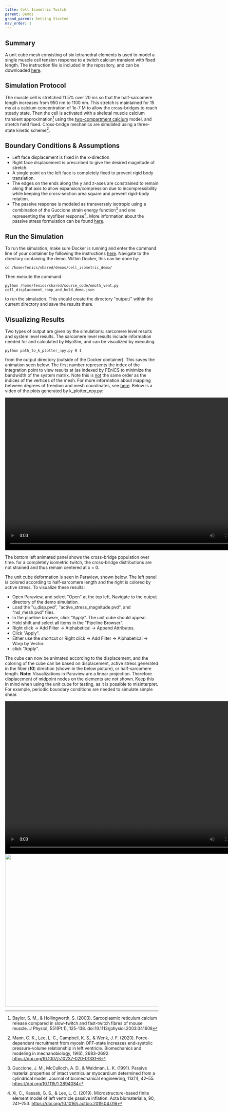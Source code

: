 ```yaml
---
title: Cell Isometric Twitch
parent: Demos
grand_parent: Getting Started
nav_order: 1
---
```


Summary
-------
A unit cube mesh consisting of six tetrahedral elements is used to model a single muscle cell tension response to a twitch calcium transient with fixed length. The instruction file is included in the repository, and can be downloaded <a href="https://github.com/MMoTH/FEniCS-Myosim/blob/master/demos/cell_isometric_demo/cell_displacement_ramp_and_hold_demo.json" >here</a>.

Simulation Protocol
-------------------
The muscle cell is stretched 11.5% over 20 ms so that the half-sarcomere length increases from 950 nm to 1100 nm. This stretch is maintained for 15 ms at a calcium concentration of 1e-7 M to allow the cross-bridges to reach steady state. Then the cell is activated with a skeletal muscle calcium transient approximation[^1] using the [two-compartment calcium](../../../model_formulations/calcium_models/two_compartment_model/two_compartment_model.md) model, and stretch held fixed. Cross-bridge mechanics are simulated using a three-state kinetic scheme[^2].

Boundary Conditions & Assumptions
---------------------------------
- Left face displacement is fixed in the x-direction.
- Right face displacement is prescribed to give the desired magnitude of stretch.
- A single point on the left face is completely fixed to prevent rigid body translation.
- The edges on the ends along the y and z-axes are constrained to remain along that axis to allow expansion/compression due to incompressibility while keeping the cross-section area square and prevent rigid-body rotation.
- The passive response is modeled as transversely isotropic using a combination of the Guccione strain energy function[^3] and one representing the myofiber response[^4]. More information about the passive stress formulation can be found [here](https://mmoth.github.io/FEniCS-Myosim/pages/model_formulations/tissue_mechanics/tissue_mechanics.html).

Run the Simulation
------------------
To run the simulation, make sure Docker is running and enter the command line of your container by following the instructions [here](https://mmoth.github.io/FEniCS-Myosim/pages/getting_started/installation/installation.html#enter-container-command-line). Navigate to the directory containing the demo. Within Docker, this can be done by:  

```
cd /home/fenics/shared/demos/cell_isometric_demo/
```

Then execute the command  
```
python /home/fenics/shared/source_code/mmoth_vent.py cell_displacement_ramp_and_hold_demo.json
```
to run the simulation. This should create the directory "output/" within the current directory and save the results there.

Visualizing Results
-------------------
Two types of output are given by the simulations: sarcomere level results and system level results. The sarcomere level results include information needed for and calculated by MyoSim, and can be visualized by executing  
```
python path_to_k_plotter_npy.py 0 1
```
from the output directory (outside of the Docker container). This saves the animation seen below. The first number represents the index of the integration point to view results at (as indexed by FEniCS to minimize the bandwidth of the system matrix. Note this is <ins>not</ins> the same order as the indices of the vertices of the mesh. For more information about mapping between degrees of freedom and mesh coordinates, see [here](https://fenicsproject.org/pub/tutorial/html/._ftut1019.html). Below is a video of the plots generated by k_plotter_npy.py:

<video width="800" height="500" controls>
  <source src="test.mp4" type="video/mp4">
</video>

The bottom left animated panel shows the cross-bridge population over time. for a completely isometric twitch, the cross-bridge distributions are not strained and thus remain centered at x = 0.

The unit cube deformation is seen in Paraview, shown below. The left panel is colored according to half-sarcomere length and the right is colored by active stress. To visualize these results:

* Open Paraview, and select "Open" at the top left. Navigate to the output directory of the demo simulation.
* Load the "u_disp.pvd", "active_stress_magnitude.pvd", and "hsl_mesh.pvd" files.
* In the pipeline browser, click "Apply". The unit cube should appear.
* Hold shift and select all items in the "Pipeline Browser".
* Right click -> Add Filter -> Alphabetical -> Append Attributes.
* Click "Apply".  
* Either use the shortcut or Right click -> Add Filter -> Alphabetical -> Warp by Vector.
* click "Apply".

The cube can now be animated according to the displacement, and the coloring of the cube can be based on displacement, active stress generated in the fiber (**f0**) direction (shown in the below picture), or half-sarcomere length. **Note:** Visualizations in Paraview are a linear projection. Therefore displacement of midpoint nodes on the elements are not shown. Keep this in mind when using the unit cube for testing, as it is possible to misinterpret. For example, periodic boundary conditions are needed to simulate simple shear.

<video width="800" height="500" controls>
  <source src="cell_isometric_demo_animation.mp4" type="video/mp4">
</video>

<img src="https://github.com/mmoth-kurtis/MMotH-Vent/blob/master/docs/pages/getting_started/running_a_simulation/cell_isometric_demo_page/f0_cell_isometric_demo_2.png?raw=true" width="800" height="500">

[^1]: Baylor, S. M., & Hollingworth, S. (2003). Sarcoplasmic reticulum calcium release compared in slow-twitch and fast-twitch fibres of mouse muscle. J Physiol, 551(Pt 1), 125-138. doi:10.1113/jphysiol.2003.041608
[^2]: Mann, C. K., Lee, L. C., Campbell, K. S., & Wenk, J. F. (2020). Force-dependent recruitment from myosin OFF-state increases end-systolic pressure-volume relationship in left ventricle. Biomechanics and modeling in mechanobiology, 19(6), 2683–2692. https://doi.org/10.1007/s10237-020-01331-6
[^3]: Guccione, J. M., McCulloch, A. D., & Waldman, L. K. (1991). Passive material properties of intact ventricular myocardium determined from a cylindrical model. Journal of biomechanical engineering, 113(1), 42–55. https://doi.org/10.1115/1.2894084
[^4]: Xi, C., Kassab, G. S., & Lee, L. C. (2019). Microstructure-based finite element model of left ventricle passive inflation. Acta biomaterialia, 90, 241–253. https://doi.org/10.1016/j.actbio.2019.04.016
